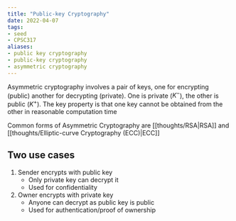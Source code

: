 ```yaml
---
title: "Public-key Cryptography"
date: 2022-04-07
tags:
- seed
- CPSC317
aliases:
- public key cryptography
- public-key cryptography
- asymmetric cryptography
---
```


Asymmetric cryptography involves a pair of keys, one for encrypting (public) another for decrypting (private). One is private ($K^-$), the other is public ($K^+$). The key property is that one key cannot be obtained from the other in reasonable computation time

Common forms of Asymmetric Cryptography are [[thoughts/RSA|RSA]] and [[thoughts/Elliptic-curve Cryptography (ECC)|ECC]]

## Two use cases
1. Sender encrypts with public key
	- Only private key can decrypt it
	- Used for confidentiality
2. Owner encrypts with private key
	- Anyone can decrypt as public key is public
	- Used for authentication/proof of ownership